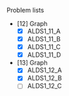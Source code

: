 Problem lists

* [12] Graph
    - [x] ALDS1_11_A
    - [x] ALDS1_11_B
    - [x] ALDS1_11_C
    - [x] ALDS1_11_D

* [13] Graph
    - [x] ALDS1_12_A
    - [x] ALDS1_12_B
    - [ ] ALDS1_12_C
